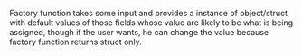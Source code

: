 Factory function takes some input and provides a instance of object/struct with default values of those fields whose value are likely to be what is being assigned, though if the user wants, he can change the value because factory function returns struct only.